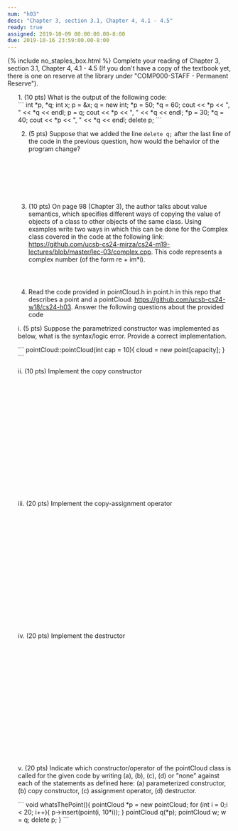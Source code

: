 ```yaml
---
num: "h03"
desc: "Chapter 3, section 3.1, Chapter 4, 4.1 - 4.5"
ready: true
assigned: 2019-10-09 00:00:00.00-8:00
due: 2019-10-16 23:59:00.00-8:00
---
```

{% include no_staples_box.html %}
Complete your reading of Chapter 3, section 3.1, Chapter 4, 4.1 - 4.5   (If you don't have a copy of the textbook yet, there is one on reserve at the library under "COMP000-STAFF - Permanent Reserve").

<ol markdown="1">
1. (10 pts) What is the output of the following code:

<div markdown="1">
```
int *p, *q;
int x;
p = &x;
q = new int;
*p = 50;
*q = 60;
cout << *p << ", "   << *q << endl;
p = q;
cout << *p << ", "  <<  *q << endl;
*p = 30;
*q = 40;
cout << *p << ", " << *q << endl;
delete p;
```
</div>

2. (5 pts) Suppose that we added the line <code>delete q;</code> after the last line of the code in the previous question, how would the behavior of the program change? 

<div style="margin-bottom:8em"></div>

3. (10 pts) On page 98 (Chapter 3), the author talks about value semantics, which specifies different ways of copying the value of objects of a class to other objects of the same class. Using examples write two ways in which this can be done for the Complex class covered in the code at the following link: <a href="https://github.com/ucsb-cs24-mirza/cs24-m19-lectures/blob/master/lec-03/complex.cpp">https://github.com/ucsb-cs24-mirza/cs24-m19-lectures/blob/master/lec-03/complex.cpp</a>. This code represents a complex number (of the form re + im*i).

<div style="margin-bottom:4em"></div>

4. Read the code provided in pointCloud.h in point.h in this repo that describes a point and a pointCloud: <a href="https://github.com/ucsb-cs24-w18/cs24-h03">https://github.com/ucsb-cs24-w18/cs24-h03</a>. Answer the following questions about the provided code


i. (5 pts) Suppose the parametrized constructor was implemented as below, what is the syntax/logic error. Provide a correct implementation.
<div markdown="1">
```
pointCloud::pointCloud(int cap = 10){
	cloud = new point[capacity];
}
```
</div>
<div class="pagebreak"></div>

ii. (10 pts) Implement the copy constructor 
<div style="margin-bottom:20em"></div>

iii. (20 pts) Implement the copy-assignment operator
<div style="margin-bottom:20em"></div>

iv. (20 pts) Implement the destructor
<div style="margin-bottom:20em"></div>

v. (20 pts) Indicate which constructor/operator of the pointCloud class is called for the given code by writing (a), (b), (c), (d) or "none" against each of the statements as defined here: (a) parameterized constructor, (b) copy constructor, (c) assignment operator, (d) destructor.  

<div markdown="1">
```
void whatsThePoint(){
	pointCloud *p = new pointCloud;
	for (int i = 0;i < 20; i++){
		p->insert(point(i, 10*i));
	}
	pointCloud q(*p);
	pointCloud w;
	w = q;
	delete p;
}
```
</div>


</ol>
